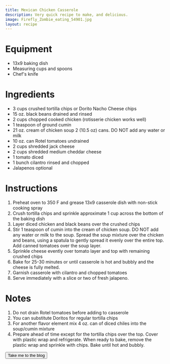 ```yaml
---
title: Mexican Chicken Casserole
description: Very quick recipe to make, and delicious.
image: Firefly_Zombie_eating_54901.jpg
layout: recipe
---
```


<h1 class="text-secondary text-3xl my-2">Equipment</h1>
<ul class="py-2">
<li>13x9 baking dish</li>
<li>Measuring cups and spoons</li>
<li>Chef's knife</li>
</ul>

<h1 class="text-secondary text-3xl my-2">Ingredients</h1>
<ul class="py-2">
<li>3 cups crushed tortilla chips or Dorito Nacho Cheese chips</li>
<li>15 oz. black beans drained and rinsed</li>
<li>2 cups chopped cooked chicken (rotisserie chicken works well)</li>
<li>1 teaspoon of ground cumin</li>
<li>21 oz. cream of chicken soup 2 (10.5 oz) cans. DO NOT add any water or milk</li>
<li>10 oz. can Rotel tomatoes undrained</li>
<li>2 cups shredded jack cheese</li>
<li>2 cups shredded medium cheddar cheese</li>
<li>1 tomato diced</li>
<li>1 bunch cilantro rinsed and chopped</li>
<li>Jalapenos optional</li>
</ul>
<h1 class="text-secondary text-3xl my-2">Instructions</h1>
<ol class="py-2">
<li> Preheat oven to 350 F and grease 13x9 casserole dish with non-stick cooking spray</li>
<li> Crush tortilla chips and sprinkle approximate 1 cup across the bottom of the baking dish</li>
<li> Layer diced chicken and black beans over the crushed chips</li>
<li> Stir 1 teaspoon of cumin into the cream of chicken soup. DO NOT add any water or milk to
the soup. Spread the soup mixture over the chicken and beans, using a spatula to gently spread
it evenly over the entire top. Add canned tomatoes over the soup layer.</li>
<li> Sprinkle cheese evently over tomato layer and top with remaining crushed chips</li>
<li> Bake for 25-30 minutes or until casserole is hot and bubbly and the cheese is fully melted.</li>
<li> Garnish casserole with cilantro and chopped tomatoes</li>
<li> Serve immediately with a slice or two of fresh jalapeno.</li>
</ol>
<h1 class="text-secondary text-3xl my-2">Notes</h1>
<ol class="py-2">
<li>Do not drain Rotel tomatoes before adding to casserole</li>
<li>You can substitute Doritos for regular tortilla chips</li>
<li>For another flavor element mix 4 oz. can of diced chiles into the soup/cumin mixture</li>
<li>Prepare ahead of time except for the tortilla chips over the top. Cover with plastic wrap and refrigerate.
When ready to bake, remove the plastic wrap and sprinkle with chips. Bake until hot and bubbly.</li>
</ol>
<div>
    <a href="/blog_list.html"><button class="btn btn-accent">Take me to the blog</button></a>
</div>

